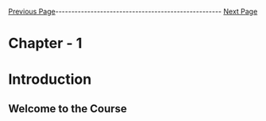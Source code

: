


[Previous Page]()---------------------------------------------------- [Next Page]()



# Chapter - 1
# Introduction

## Welcome to the Course
